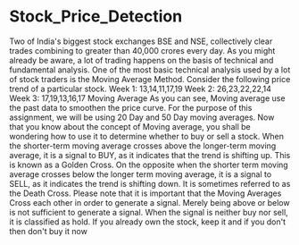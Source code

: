 # Stock_Price_Detection
Two of India's biggest stock exchanges BSE and NSE, collectively clear trades combining to greater than 40,000 crores every day. As you might already be aware, a lot of trading happens on the basis of technical and fundamental analysis.     One of the most basic technical analysis used by a lot of stock traders is the Moving Average Method.   Consider the following price trend of a particular stock.     Week 1: 13,14,11,17,19  Week 2: 26,23,22,22,14  Week 3: 17,19,13,16,17   Moving Average As you can see, Moving average use the past data to smoothen the price curve. For the purpose of this assignment, we will be using 20 Day and 50 Day moving averages.     Now that you know about the concept of Moving average, you shall be wondering how to use it to determine whether to buy or sell a stock.     When the shorter-term moving average crosses above the longer-term moving average, it is a signal to BUY, as it indicates that the trend is shifting up. This is known as a Golden Cross.     On the opposite when the shorter term moving average crosses below the longer term moving average, it is a signal to SELL, as it indicates the trend is shifting down. It is sometimes referred to as the Death Cross.     Please note that it is important that the Moving Averages Cross each other in order to generate a signal. Merely being above or below is not sufficient to generate a signal.     When the signal is neither buy nor sell, it is classified as hold. If you already own the stock, keep it and if you don't then don't buy it now
